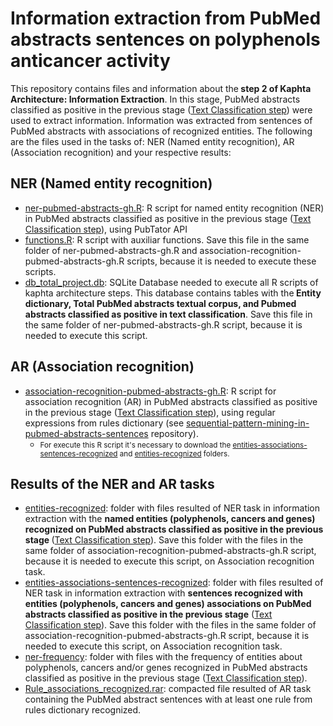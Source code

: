<h1>Information extraction from PubMed abstracts sentences on polyphenols anticancer activity</h1>

<p>This repository contains files and information about the<strong> step 2 of Kaphta Architecture: Information Extraction</strong>. In this stage, PubMed abstracts classified as positive in the previous stage (<a href='https://github.com/ramongsilva/Text-classification-of-pubmed-abstracts-on-polyphenols-anticancer-activity'>Text Classification step</a>) were used to extract information. Information was extracted from sentences of PubMed abstracts with associations of recognized entities. The following are the files used in the tasks of: NER (Named entity recognition), AR (Association recognition) and your respective results:</p>

<h2>NER (Named entity recognition)</h2>
<ul>
  <li><a href='https://github.com/ramongsilva/Information-extraction-from-pubmed-abstracts-sentences-about-polyphenols-anticancer-activity/blob/main/ner-pubmed-abstracts-gh.R'>ner-pubmed-abstracts-gh.R</a>: R script for named entity recognition (NER) in PubMed abstracts classified as positive in the previous stage (<a href='https://github.com/ramongsilva/Text-classification-of-pubmed-abstracts-on-polyphenols-anticancer-activity'>Text Classification step</a>), using PubTator API</li>
  <li><a href='https://github.com/ramongsilva/Information-extraction-from-pubmed-abstracts-sentences-about-polyphenols-anticancer-activity/blob/main/functions.R'>functions.R</a>: R script with auxiliar functions. Save this file in the same folder of ner-pubmed-abstracts-gh.R and association-recognition-pubmed-abstracts-gh.R scripts, because it is needed to execute these scripts.</li>
<li><a href='https://drive.google.com/file/d/1lQRdff2YpagowcLcdVSF5z2AO5tdwOIS/view?usp=sharing' target='_blank'>db_total_project.db</a>:  SQLite Database needed to execute all R scripts of kaphta architecture steps. This database contains tables with the<strong> Entity dictionary, Total PubMed abstracts textual corpus, and Pubmed abstracts classified as positive in text classification</strong>. Save this file in the same folder of ner-pubmed-abstracts-gh.R script, because it is needed to execute this script.</li>
</ul>

<h2>AR (Association recognition)</h2>
<ul>
  <li><a href='https://github.com/ramongsilva/Information-extraction-from-pubmed-abstracts-sentences-about-polyphenols-anticancer-activity/blob/main/association-recognition-pubmed-abstracts-gh.R'>association-recognition-pubmed-abstracts-gh.R</a>: R script for association recognition (AR) in PubMed abstracts classified as positive in the previous stage (<a href='https://github.com/ramongsilva/Text-classification-of-pubmed-abstracts-on-polyphenols-anticancer-activity'>Text Classification step</a>), using regular expressions from rules dictionary (see <a href='https://github.com/ramongsilva/sequential-pattern-mining-in-pubmed-abstracts-sentences'>sequential-pattern-mining-in-pubmed-abstracts-sentences</a> repository). 
    <ul><li><small>For execute this R script it's necessary to download the <a href='https://github.com/ramongsilva/Information-extraction-from-pubmed-abstracts-sentences-on-polyphenols-anticancer-activity/tree/main/entities-associations-sentences-recognized'>entities-associations-sentences-recognized</a> and <a href="https://github.com/ramongsilva/Information-extraction-from-pubmed-abstracts-sentences-on-polyphenols-anticancer-activity/tree/main/entities-recognized">entities-recognized</a> folders.</small></li></ul></li>
 </ul>

<h2>Results of the NER and AR tasks</h2>
<ul>
    <li><a href='https://github.com/ramongsilva/Information-extraction-from-pubmed-abstracts-sentences-about-polyphenols-anticancer-activity/tree/main/entities-recognized'>entities-recognized</a>: folder with files resulted of NER task in information extraction with the <strong>named entities (polyphenols, cancers and genes) recognized on PubMed abstracts classified as positive in the previous stage </strong>(<a href='https://github.com/ramongsilva/Text-classification-of-pubmed-abstracts-on-polyphenols-anticancer-activity'>Text Classification step</a>). Save this folder with the files in the same folder of association-recognition-pubmed-abstracts-gh.R script, because it is needed to execute this script, on Association recognition task.</li>
  <li><a href='https://github.com/ramongsilva/Information-extraction-from-pubmed-abstracts-sentences-about-polyphenols-anticancer-activity/tree/main/entities-associations-sentences-recognized'>entities-associations-sentences-recognized</a>: folder with files resulted of NER task in information extraction with <strong> sentences recognized with entities (polyphenols, cancers and genes) associations on PubMed abstracts classified as positive in the previous stage</strong> (<a href='https://github.com/ramongsilva/Text-classification-of-pubmed-abstracts-on-polyphenols-anticancer-activity'>Text Classification step</a>). Save this folder with the files in the same folder of association-recognition-pubmed-abstracts-gh.R script, because it is needed to execute this script, on Association recognition task.</li>
    <li><a href='https://github.com/ramongsilva/Information-extraction-from-pubmed-abstracts-sentences-about-polyphenols-anticancer-activity/tree/main/ner-frequency'>ner-frequency</a>: folder with files with the frequency of entities about polyphenols, cancers and/or genes recognized in PubMed abstracts classified as positive in the previous stage (<a href='https://github.com/ramongsilva/Text-classification-of-pubmed-abstracts-on-polyphenols-anticancer-activity'>Text Classification step</a>).</li>
    <li><a href='https://github.com/ramongsilva/Information-extraction-from-pubmed-abstracts-sentences-about-polyphenols-anticancer-activity/blob/main/Rule_associations_recognized.rar'>Rule_associations_recognized.rar</a>: compacted file resulted of AR task containing the PubMed abstract sentences with at least one rule from rules dictionary recognized.</li>
</ul>



